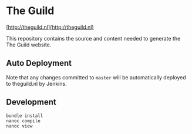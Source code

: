 # The Guild

[http://theguild.nl](http://theguild.nl)

This repository contains the source and content needed to generate the The Guild
website.

## Auto Deployment

Note that any changes committed to `master` will be automatically deployed to
theguild.nl by Jenkins.

## Development

    bundle install
    nanoc compile
    nanoc view

